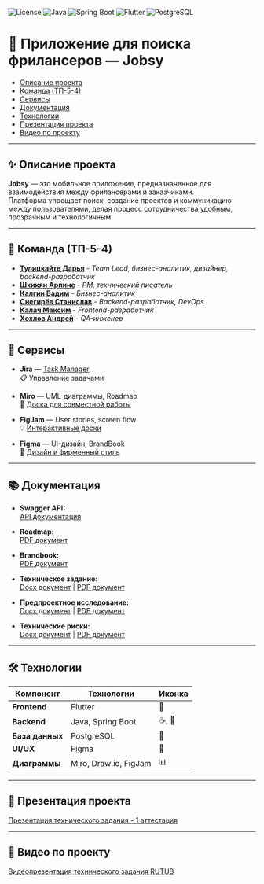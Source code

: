 ![License](https://img.shields.io/badge/license-MIT-blue.svg)
![Java](https://img.shields.io/badge/Java-17+-red)
![Spring Boot](https://img.shields.io/badge/SpringBoot-3.4.3-brightgreen)
![Flutter](https://img.shields.io/badge/Flutter-%E2%9D%A4-blue)
![PostgreSQL](https://img.shields.io/badge/PostgreSQL-%3E%3D13-blue)

# 🚀 Приложение для поиска фрилансеров — **Jobsy**

- [Описание проекта](#✨-описание-проекта)
- [Команда (ТП-5-4)](#👥-команда-тп-54)
- [Сервисы](#🔗-сервисы)
- [Документация](#📚-документация)
- [Технологии](#🛠-технологии)
- [Презентация проекта](#🎤-презентация-проекта)
- [Видео по проекту](#🎥-видео-по-проекту)

---

## ✨ Описание проекта

**Jobsy** — это мобильное приложение, предназначенное для взаимодействия между фрилансерами и заказчиками.  
Платформа упрощает поиск, создание проектов и коммуникацию между пользователями, делая процесс сотрудничества удобным, прозрачным и технологичным

---

## 👥 Команда (ТП-5-4)

- **[Тулицкайте Дарья](https://github.com/Jonnnnh)** - *Team Lead, бизнес-аналитик, дизайнер, backend-разработчик*
- **[Шхикян Арпине](https://github.com/nebula3879)** - *PM, технический писатель*
- **[Калгин Вадим](https://github.com/r00fer)** - *Бизнес-аналитик*
- **[Снегирёв Станислав](https://github.com/Sta22yan)** - *Backend-разработчик, DevOps*
- **[Калач Максим](https://github.com/exactly228)** - *Frontend-разработчик*
- **[Хохлов Андрей](https://github.com/Wonder010)** - *QA-инженер*

---

## 🔗 Сервисы

- **Jira** — [Task Manager](https://sharpine985.atlassian.net/jira/software/projects/SCRUM/list)  
  📋 Управление задачами

- **Miro** — UML-диаграммы, Roadmap  
  📝 [Доска для совместной работы](https://miro.com/welcomeonboard/MGFlM0NDUzk5U1VmTWs3b25wVURXMkp2MG00ajdUU1BFYjh5U2xkR0JuUDNWTG1PRVd1dUVmSm9XMlRQeHNmWUprRVZQaXR3ZFNpNjF6cmxJYSt0L085VnRyakFOVlFyUHhMblExQVdDQ2luZW5MUm00MllCWmgyNHd0TDJxVVJBd044SHFHaVlWYWk0d3NxeHNmeG9BPT0hdjE=?share_link_id=24772151417)

- **FigJam** — User stories, screen flow  
  💡 [Интерактивные доски](https://www.figma.com/board/AVAnDj6tfFRpa8TLdWko5z/user-stories?node-id=0-1&p=f&t=5K5WzRIoQg2yvfJ0-0)

- **Figma** — UI-дизайн, BrandBook  
  🎨 [Дизайн и фирменный стиль](https://www.figma.com/design/sYByAI9wSNtRy55wFDQigA/Jobsy?node-id=0-1&p=f&t=Gmeb8PQwZ2Dg0fhU-0)

---

## 📚 Документация

- **Swagger API:**  
  [API документация](https://petstore.swagger.io/?url=https://raw.githubusercontent.com/Jonnnnh/jobsy-server/refs/heads/master/docs/swagger.yaml)

- **Roadmap:**  
  [PDF документ](https://github.com/TP-Jobsy/jobsy-docs/blob/main/Roadmap.pdf)

- **Brandbook:**  
  [PDF документ](https://github.com/TP-Jobsy/jobsy-docs/blob/main/presentation/BrandBook.pdf)

- **Техническое задание:**  
  [Docx документ](https://github.com/TP-Jobsy/jobsy-docs/blob/main/technical-specification/%D0%A2%D0%B5%D1%85%D0%BD%D0%B8%D1%87%D0%B5%D1%81%D0%BA%D0%BE%D0%B5%20%D0%B7%D0%B0%D0%B4%D0%B0%D0%BD%D0%B8%D0%B5.docx) | [PDF документ](https://github.com/TP-Jobsy/jobsy-docs/blob/main/technical-specification/%D0%A2%D0%B5%D1%85%D0%BD%D0%B8%D1%87%D0%B5%D1%81%D0%BA%D0%BE%D0%B5%20%D0%B7%D0%B0%D0%B4%D0%B0%D0%BD%D0%B8%D0%B5.pdf)
  
- **Предпроектное исследование:**  
  [Docx документ](https://github.com/TP-Jobsy/jobsy-docs/blob/main/analyses/%D0%9F%D1%80%D0%B5%D0%B4%D0%BF%D1%80%D0%BE%D0%B5%D0%BA%D1%82%D0%BD%D0%BE%D0%B5%20%D0%B8%D1%81%D1%81%D0%BB%D0%B5%D0%B4%D0%BE%D0%B2%D0%B0%D0%BD%D0%B8%D0%B5.docx) | [PDF документ](https://github.com/TP-Jobsy/jobsy-docs/blob/main/analyses/%D0%9F%D1%80%D0%B5%D0%B4%D0%BF%D1%80%D0%BE%D0%B5%D0%BA%D1%82%D0%BD%D0%BE%D0%B5%20%D0%B8%D1%81%D1%81%D0%BB%D0%B5%D0%B4%D0%BE%D0%B2%D0%B0%D0%BD%D0%B8%D0%B5.pdf)

- **Технические риски:**  
  [Docx документ](https://github.com/TP-Jobsy/jobsy-docs/blob/main/analyses/%D0%A0%D0%B8%D1%81%D0%BA%D0%B8%20%D0%B8%20%D0%B8%D1%85%20%D1%80%D0%B5%D1%88%D0%B5%D0%BD%D0%B8%D1%8F.docx) | [PDF документ](https://github.com/TP-Jobsy/jobsy-docs/blob/main/analyses/%D0%A0%D0%B8%D1%81%D0%BA%D0%B8%20%D0%B8%20%D0%B8%D1%85%20%D1%80%D0%B5%D1%88%D0%B5%D0%BD%D0%B8%D1%8F.pdf)
  
---

## 🛠 Технологии

| **Компонент**   | **Технологии**            | **Иконка**            |
|-----------------|---------------------------|-----------------------|
| **Frontend**    | Flutter                   | 📱                    |
| **Backend**     | Java, Spring Boot         | ☕, 🌱                |
| **База данных** | PostgreSQL                | 🐘                    |
| **UI/UX**       | Figma                     | 🎨                    |
| **Диаграммы**   | Miro, Draw.io, FigJam     | 📊                    |

---

## 🎤 Презентация проекта

[Презентация технического задания - 1 аттестация](https://github.com/TP-Jobsy/jobsy-docs/blob/main/presentation/presentation_1_atta.pdf)

---

## 🎥 Видео по проекту

[Видеопрезентация технического задания RUTUB](https://rutube.ru/video/private/46bd2f4382816a89534a659a071f8a07/?p=63gKLjdZSkopI1FHvekHxw)
 
